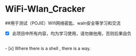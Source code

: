 # WiFi-Wlan_Cracker
##用于测试（POJIE）Wifi网络密匙、waln安全等学习和交流

- [x] 此项目中所有内容，均为学习使用，请勿做他用，否则后果自负
<br/>
- [x] Where there is a shell , there is a way.
